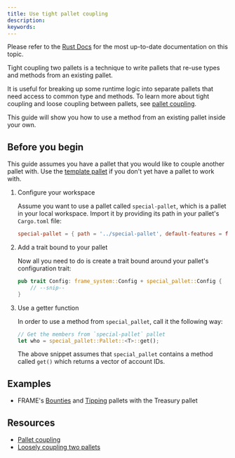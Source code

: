 ```yaml
---
title: Use tight pallet coupling
description:
keywords:
---
```


<div class="warning">
	 Please refer to the <a href="https://paritytech.github.io/polkadot-sdk/master/polkadot_sdk_docs/reference_docs/frame_pallet_coupling/index.html">Rust Docs</a> for the most up-to-date documentation on this topic.
</div>

Tight coupling two pallets is a technique to write pallets that re-use types and methods from an existing pallet.

It is useful for breaking up some runtime logic into separate pallets that need access to common type and methods.
To learn more about tight coupling and loose coupling between pallets, see [pallet coupling](/build/pallet-coupling).

This guide will show you how to use a method from an existing pallet inside your own.

## Before you begin

This guide assumes you have a pallet that you would like to couple another pallet with.
Use the [template pallet](https://github.com/substrate-developer-hub/substrate-node-template/blob/main/pallets/template/src/lib.rs) if you don't yet have a pallet to work with.

1. Configure your workspace

   Assume you want to use a pallet called `special-pallet`, which is a pallet in your local workspace.
   Import it by providing its path in your pallet's `Cargo.toml` file:

   ```toml
   special-pallet = { path = '../special-pallet', default-features = false }
   ```

1. Add a trait bound to your pallet

   Now all you need to do is create a trait bound around your pallet's configuration trait:

   ```rust
   pub trait Config: frame_system::Config + special_pallet::Config {
       // --snip--
   }
   ```

1. Use a getter function

   In order to use a method from `special_pallet`, call it the following way:

   ```rust
   // Get the members from `special-pallet` pallet
   let who = special_pallet::Pallet::<T>::get();
   ```

   The above snippet assumes that `special_pallet` contains a method called `get()` which returns a vector of account IDs.

## Examples

- FRAME's [Bounties](https://github.com/paritytech/polkadot-sdk/blob/master/substrate/frame/bounties)
  and [Tipping](https://github.com/paritytech/polkadot-sdk/blob/master/substrate/frame/tips) pallets with the Treasury pallet

## Resources

- [Pallet coupling](/build/pallet-coupling)
- [Loosely coupling two pallets](/reference/how-to-guides/pallet-design/use-loose-coupling/)
